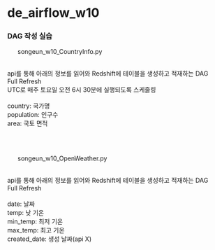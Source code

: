 # de_airflow_w10
### DAG 작성 실습

<ol>songeun_w10_CountryInfo.py</ol> <br>
api를 통해 아래의 정보를 읽어와 Redshift에 테이블을 생성하고 적재하는 DAG <br>
Full Refresh <br>
UTC로 매주 토요일 오전 6시 30분에 실행되도록 스케줄링 <br>
<br>
country: 국가명<br>
population: 인구수<br>
area: 국토 면적<br>

<br><br>

<ol>songeun_w10_OpenWeather.py</ol> <br>
api를 통해 아래의 정보를 읽어와 Redshift에 테이블을 생성하고 적재하는 DAG <br>
Full Refresh <br>

<br>
date: 날짜<br>
temp: 낮 기온<br>
min_temp: 최저 기온<br>
max_temp: 최고 기온<br>
created_date: 생성 날짜(api X)<br>

<br><br>
